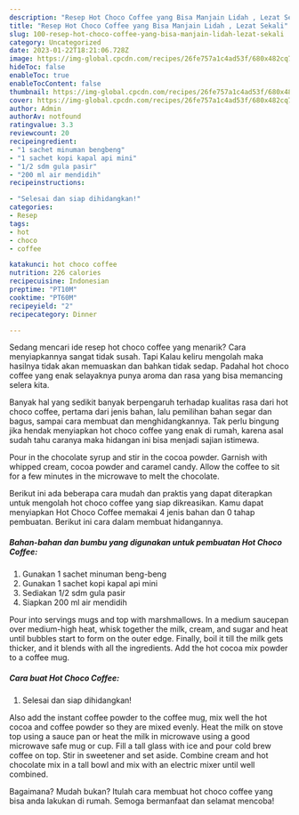 ```yaml
---
description: "Resep Hot Choco Coffee yang Bisa Manjain Lidah , Lezat Sekali"
title: "Resep Hot Choco Coffee yang Bisa Manjain Lidah , Lezat Sekali"
slug: 100-resep-hot-choco-coffee-yang-bisa-manjain-lidah-lezat-sekali
category: Uncategorized
date: 2023-01-22T18:21:06.728Z
image: https://img-global.cpcdn.com/recipes/26fe757a1c4ad53f/680x482cq70/hot-choco-coffee-foto-resep-utama.jpg
hideToc: false
enableToc: true
enableTocContent: false
thumbnail: https://img-global.cpcdn.com/recipes/26fe757a1c4ad53f/680x482cq70/hot-choco-coffee-foto-resep-utama.jpg
cover: https://img-global.cpcdn.com/recipes/26fe757a1c4ad53f/680x482cq70/hot-choco-coffee-foto-resep-utama.jpg
author: Admin
authorAv: notfound
ratingvalue: 3.3
reviewcount: 20
recipeingredient:
- "1 sachet minuman bengbeng"
- "1 sachet kopi kapal api mini"
- "1/2 sdm gula pasir"
- "200 ml air mendidih"
recipeinstructions:

- "Selesai dan siap dihidangkan!"
categories:
- Resep
tags:
- hot
- choco
- coffee

katakunci: hot choco coffee 
nutrition: 226 calories
recipecuisine: Indonesian
preptime: "PT10M"
cooktime: "PT60M"
recipeyield: "2"
recipecategory: Dinner

---
```



Sedang mencari ide resep hot choco coffee yang menarik? Cara menyiapkannya sangat tidak susah. Tapi Kalau keliru mengolah maka hasilnya tidak akan memuaskan dan bahkan tidak sedap. Padahal hot choco coffee yang enak selayaknya punya aroma dan rasa yang bisa memancing selera kita.


Banyak hal yang sedikit banyak berpengaruh terhadap kualitas rasa dari hot choco coffee, pertama dari jenis bahan, lalu pemilihan bahan segar dan bagus, sampai cara membuat dan menghidangkannya. Tak perlu bingung jika hendak menyiapkan hot choco coffee yang enak di rumah, karena asal sudah tahu caranya maka hidangan ini bisa menjadi sajian istimewa.

Pour in the chocolate syrup and stir in the cocoa powder. Garnish with whipped cream, cocoa powder and caramel candy. Allow the coffee to sit for a few minutes in the microwave to melt the chocolate.


Berikut ini ada beberapa cara mudah dan praktis yang dapat diterapkan untuk mengolah hot choco coffee yang siap dikreasikan. Kamu dapat menyiapkan Hot Choco Coffee memakai 4 jenis bahan dan 0 tahap pembuatan. Berikut ini cara dalam membuat hidangannya.

<!--inarticleads1-->

##### Bahan-bahan dan bumbu yang digunakan untuk pembuatan Hot Choco Coffee:

1. Gunakan 1 sachet minuman beng-beng
1. Gunakan 1 sachet kopi kapal api mini
1. Sediakan 1/2 sdm gula pasir
1. Siapkan 200 ml air mendidih


Pour into servings mugs and top with marshmallows. In a medium saucepan over medium-high heat, whisk together the milk, cream, and sugar and heat until bubbles start to form on the outer edge. Finally, boil it till the milk gets thicker, and it blends with all the ingredients. Add the hot cocoa mix powder to a coffee mug. 

<!--inarticleads2-->

##### Cara buat Hot Choco Coffee:


1. Selesai dan siap dihidangkan!

Also add the instant coffee powder to the coffee mug, mix well the hot cocoa and coffee powder so they are mixed evenly. Heat the milk on stove top using a sauce pan or heat the milk in microwave using a good microwave safe mug or cup. Fill a tall glass with ice and pour cold brew coffee on top. Stir in sweetener and set aside. Combine cream and hot chocolate mix in a tall bowl and mix with an electric mixer until well combined. 

Bagaimana? Mudah bukan? Itulah cara membuat hot choco coffee yang bisa anda lakukan di rumah. Semoga bermanfaat dan selamat mencoba!
